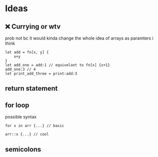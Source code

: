 # Ideas

## ❌ Currying or wtv

prob not bc it would kinda change the whole idea of arrays as paramters i think

```
let add = fn[x, y] {
    x+y
}
let add_one = add:1 // equivelant to fn[x] {x+1}
add_one:3 // 4
let print_add_three = print:add:3
```

## return statement

## for loop

possible syntax

```
for x in arr {...} // basic
```

```
arr::x {...} // cool
```

## semicolons
